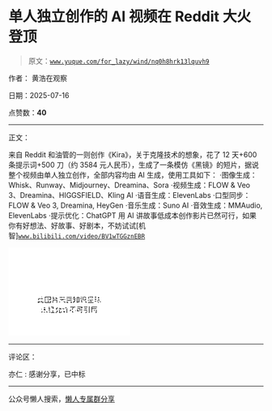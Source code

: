 # 单人独立创作的 AI 视频在 Reddit 大火登顶

> 原文：[`www.yuque.com/for_lazy/wind/nq0h8hrk13lquvh9`](https://www.yuque.com/for_lazy/wind/nq0h8hrk13lquvh9)

作者： 黄浩在观察

日期：2025-07-16

点赞数：**40**

* * *

正文：

来自 Reddit 和油管的一则创作《Kira》，关于克隆技术的想象，花了 12 天+600 条提示词+500 刀（约 3584 元人民币），生成了一条模仿《黑镜》的短片，据说整个视频由单人独立创作，全部内容均由 AI 生成，使用工具如下：
·图像生成：Whisk、Runway、Midjourney、Dreamina、Sora ·视频生成：FLOW & Veo
3、Dreamina、HIGGSFIELD、Kling AI ·语音生成：ElevenLabs ·口型同步：FLOW & Veo 3, Dreamina,
HeyGen ·音乐生成：Suno AI ·音效生成：MMAudio, ElevenLabs ·提示优化：ChatGPT
用 AI 讲故事低成本创作影片已然可行，如果你有好想法、好故事、好剧本，不妨试试[机智][`www.bilibili.com/video/BV1wTGGznEBR`](https://www.bilibili.com/video/BV1wTGGznEBR)

![](img/2d089ab9efc494529112f7fb9f319eb3.png "None")

* * *

评论区：

亦仁 : 感谢分享，已中标

* * *

公众号懒人搜索，[懒人专属群分享](https://lazybook.fun/#/blog/group)